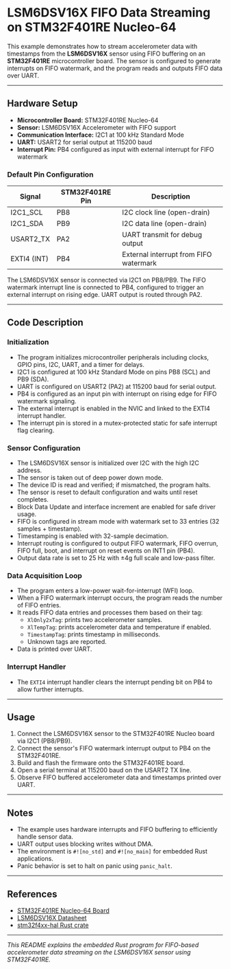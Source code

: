 # LSM6DSV16X FIFO Data Streaming on STM32F401RE Nucleo-64

This example demonstrates how to stream accelerometer data with timestamps from the **LSM6DSV16X** sensor using FIFO buffering on an **STM32F401RE** microcontroller board. The sensor is configured to generate interrupts on FIFO watermark, and the program reads and outputs FIFO data over UART.

---

## Hardware Setup

- **Microcontroller Board:** STM32F401RE Nucleo-64
- **Sensor:** LSM6DSV16X Accelerometer with FIFO support
- **Communication Interface:** I2C1 at 100 kHz Standard Mode
- **UART:** USART2 for serial output at 115200 baud
- **Interrupt Pin:** PB4 configured as input with external interrupt for FIFO watermark

### Default Pin Configuration

| Signal       | STM32F401RE Pin | Description                      |
|--------------|-----------------|---------------------------------|
| I2C1_SCL     | PB8             | I2C clock line (open-drain)     |
| I2C1_SDA     | PB9             | I2C data line (open-drain)      |
| USART2_TX    | PA2             | UART transmit for debug output  |
| EXTI4 (INT)  | PB4             | External interrupt from FIFO watermark |

The LSM6DSV16X sensor is connected via I2C1 on PB8/PB9. The FIFO watermark interrupt line is connected to PB4, configured to trigger an external interrupt on rising edge. UART output is routed through PA2.

---

## Code Description

### Initialization

- The program initializes microcontroller peripherals including clocks, GPIO pins, I2C, UART, and a timer for delays.
- I2C1 is configured at 100 kHz Standard Mode on pins PB8 (SCL) and PB9 (SDA).
- UART is configured on USART2 (PA2) at 115200 baud for serial output.
- PB4 is configured as an input pin with interrupt on rising edge for FIFO watermark signaling.
- The external interrupt is enabled in the NVIC and linked to the EXTI4 interrupt handler.
- The interrupt pin is stored in a mutex-protected static for safe interrupt flag clearing.

### Sensor Configuration

- The LSM6DSV16X sensor is initialized over I2C with the high I2C address.
- The sensor is taken out of deep power down mode.
- The device ID is read and verified; if mismatched, the program halts.
- The sensor is reset to default configuration and waits until reset completes.
- Block Data Update and interface increment are enabled for safe driver usage.
- FIFO is configured in stream mode with watermark set to 33 entries (32 samples + timestamp).
- Timestamping is enabled with 32-sample decimation.
- Interrupt routing is configured to output FIFO watermark, FIFO overrun, FIFO full, boot, and interrupt on reset events on INT1 pin (PB4).
- Output data rate is set to 25 Hz with ±4g full scale and low-pass filter.

### Data Acquisition Loop

- The program enters a low-power wait-for-interrupt (WFI) loop.
- When a FIFO watermark interrupt occurs, the program reads the number of FIFO entries.
- It reads FIFO data entries and processes them based on their tag:
  - `XlOnly2xTag`: prints two accelerometer samples.
  - `XlTempTag`: prints accelerometer data and temperature if enabled.
  - `TimestampTag`: prints timestamp in milliseconds.
  - Unknown tags are reported.
- Data is printed over UART.

### Interrupt Handler

- The `EXTI4` interrupt handler clears the interrupt pending bit on PB4 to allow further interrupts.

---

## Usage

1. Connect the LSM6DSV16X sensor to the STM32F401RE Nucleo board via I2C1 (PB8/PB9).
2. Connect the sensor's FIFO watermark interrupt output to PB4 on the STM32F401RE.
3. Build and flash the firmware onto the STM32F401RE board.
4. Open a serial terminal at 115200 baud on the USART2 TX line.
5. Observe FIFO buffered accelerometer data and timestamps printed over UART.

---

## Notes

- The example uses hardware interrupts and FIFO buffering to efficiently handle sensor data.
- UART output uses blocking writes without DMA.
- The environment is `#![no_std]` and `#![no_main]` for embedded Rust applications.
- Panic behavior is set to halt on panic using `panic_halt`.

---

## References

- [STM32F401RE Nucleo-64 Board](https://www.st.com/en/evaluation-tools/nucleo-f401re.html)
- [LSM6DSV16X Datasheet](https://www.st.com/resource/en/datasheet/lsm6dsv16x.pdf)
- [stm32f4xx-hal Rust crate](https://docs.rs/stm32f4xx-hal)

---

*This README explains the embedded Rust program for FIFO-based accelerometer data streaming on the LSM6DSV16X sensor using STM32F401RE.*
